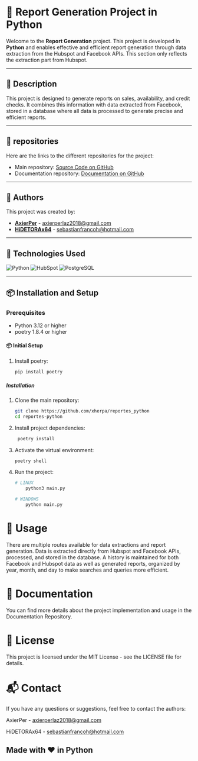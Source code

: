 # 📐 Report Generation Project in Python

Welcome to the **Report Generation** project. This project is developed in **Python** and enables effective and efficient report generation through data extraction from the Hubspot and Facebook APIs. This section only reflects the extraction part from Hubspot.

---

## 🚀 Description

This project is designed to generate reports on sales, availability, and credit checks. It combines this information with data extracted from Facebook, stored in a database where all data is processed to generate precise and efficient reports.

---

## 📂 repositories

Here are the links to the different repositories for the project:

- Main repository: [Source Code on GitHub](https://github.com/xherpa/reportes_python)
- Documentation repository: [Documentation on GitHub](https://github.com/tuusuario/repo-documentacion)

---

## 👥 Authors

This project was created by:

- **[AxierPer](https://github.com/AxierPer)** - [axierperlaz2018@gmail.com](mailto:axierperlaz2018@gmail.com)
- **[HiDETORAx64](https://github.com/HiDETORAx64)** - [sebastianfrancoh@hotmail.com](mailto:sebastianfrancoh@hotmail.com)

---

## 🔧 Technologies Used

![Python](https://img.shields.io/badge/Python-3776AB?style=for-the-badge&logo=python&logoColor=white)
![HubSpot](https://img.shields.io/badge/HubSpot-FF7A59?style=for-the-badge&logo=hubspot&logoColor=white)
![PostgreSQL](https://img.shields.io/badge/PostgreSQL-336791?style=for-the-badge&logo=postgresql&logoColor=white)

---

## 📦 Installation and Setup

### Prerequisites

- Python 3.12 or higher
- poetry 1.8.4 or higher

#### 📦 Initial Setup
1. Install poetry:
    ```bash
    pip install poetry

##### Installation

1. Clone the main repository:
   ```bash
   git clone https://github.com/xherpa/reportes_python
   cd reportes-python

2. Install project dependencies:

   ```bash
    poetry install

3. Activate the virtual environment:

    ```bash
    poetry shell

4. Run the project:

    ```bash
    # LINUX
        python3 main.py

    # WINDOWS
        python main.py


# 📝 Usage

There are multiple routes available for data extractions and report generation. Data is extracted directly from Hubspot and Facebook APIs, processed, and stored in the database. A history is maintained for both Facebook and Hubspot data as well as generated reports, organized by year, month, and day to make searches and queries more efficient.

# 📖 Documentation

You can find more details about the project implementation and usage in the Documentation Repository.

# 📜 License

This project is licensed under the MIT License - see the LICENSE file for details.

# 📬 Contact
If you have any questions or suggestions, feel free to contact the authors:

AxierPer - axierperlaz2018@gmail.com

HiDETORAx64 - sebastianfrancoh@hotmail.com

Made with ❤️ in Python
---
